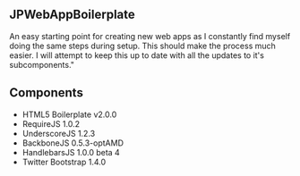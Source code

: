 ## JPWebAppBoilerplate

An easy starting point for creating new web apps as I constantly find myself doing the same steps during setup. This should make the process much easier. I will attempt to keep this up to date with all the updates to it's subcomponents."

## Components
* HTML5 Boilerplate v2.0.0
* RequireJS 1.0.2
* UnderscoreJS 1.2.3
* BackboneJS 0.5.3-optAMD
* HandlebarsJS 1.0.0 beta 4
* Twitter Bootstrap 1.4.0
 

